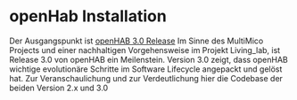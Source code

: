 # openHab Installation

Der Ausgangspunkt ist [openHAB 3.0 Release](https://www.openhab.org/blog/2020-12-21-openhab-3-0-release.html)
Im Sinne des MultiMico Projects und einer nachhaltigen Vorgehensweise im Projekt Living_lab, ist Release 3.0 von openHAB ein Meilenstein.
Version 3.0 zeigt, dass openHAB wichtige evolutionäre Schritte im Software Lifecycle angepackt und gelöst hat. Zur Veranschaulichung und zur Verdeutlichung hier die Codebase der beiden Version 2.x und 3.0
